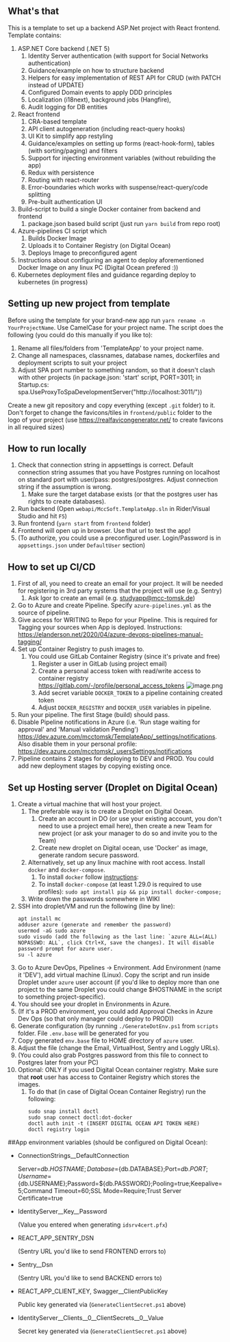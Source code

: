 ## What's that

This is a template to set up a backend ASP.Net project with React frontend.
Template contains:
1. ASP.NET Core backend (.NET 5)
   1. Identity Server authentication (with support for Social Networks authentication)
   2. Guidance/example on how to structure backend
   3. Helpers for easy implementation of REST API for CRUD (with PATCH instead of UPDATE)
   4. Configured Domain events to apply DDD principles
   5. Localization (i18next), background jobs (Hangfire), 
   6. Audit logging for DB entities
1. React frontend
   1. CRA-based template
   1. API client autogeneration (including react-query hooks)
   1. UI Kit to simplify app restyling
   1. Guidance/examples on setting up forms (react-hook-form), tables (with sorting/paging) and filters
   1. Support for injecting environment variables (without rebuilding the app)
   1. Redux with persistence
   1. Routing with react-router   
   1. Error-boundaries which works with suspense/react-query/code splitting
   1. Pre-built authentication UI
1. Build-script to build a single Docker container from backend and frontend
   1. package.json based build script (just run `yarn build` from repo root)
1. Azure-pipelines CI script which
   1. Builds Docker Image
   1. Uploads it to Container Registry (on Digital Ocean)
   1. Deploys Image to preconfigured agent
1. Instructions about configuring an agent to deploy aforementioned Docker Image on any linux PC (Digital Ocean prefered :))
1. Kubernetes deployment files and guidance regarding deploy to kubernetes (in progress) 

## Setting up new project from template
Before using the template for your brand-new app run `yarn rename -n YourProjectName`. Use CamelCase for your project name.
The script does the following (you could do this manually if you like to):
1. Rename all files/folders from 'TemplateApp' to your project name.
1. Change all namespaces, classnames, database names, dockerfiles and deployment scripts to suit your project
1. Adjust SPA port number to something random, so that it doesn't clash with other projects (in package.json: 'start' script, PORT=3011; in Startup.cs: spa.UseProxyToSpaDevelopmentServer("http://localhost:3011/"))

Create a new git repository and copy everything (except `.git` folder) to it.
Don't forget to change the favicons/tiles in `frontend/public` folder to the logo of your project (use https://realfavicongenerator.net/ to create favicons in all required sizes)
## How to run locally
1. Check that connection string in appsettings is correct. Default connection string assumes that you have Postgres running on localhost on standard port with user/pass: postgres/postgres. Adjust connection string if the assumption is wrong.
    1. Make sure the target database exists (or that the postgres user has rights to create databases).
1. Run backend (Open `webapi/MccSoft.TemplateApp.sln` in Rider/Visual Studio and hit `F5`)
1. Run frontend (`yarn start` from `frontend` folder)
1. Frontend will open up in browser. Use that url to test the app!
1. (To authorize, you could use a preconfigured user. Login/Password is in `appsettings.json` under `DefaultUser` section)


## How to set up CI/CD
1. First of all, you need to create an email for your project. It will be needed for registering in 3rd party systems that the project will use (e.g. Sentry)
   1. Ask Igor to create an email (e.g. studyapp@mcc-tomsk.de)
1. Go to Azure and create Pipeline. Specify `azure-pipelines.yml` as the source of pipeline.
1. Give access for WRITING to Repo for your Pipeline. This is required for Tagging your sources when App is deployed. Instructions: https://elanderson.net/2020/04/azure-devops-pipelines-manual-tagging/
1. Set up Container Registry to push images to.
   1. You could use GitLab Container Registry (since it's private and free)
      1. Register a user in GitLab (using project email)
      1. Create a personal access token with read/write access to container registry
         https://gitlab.com/-/profile/personal_access_tokens
         ![image.png](/.attachments/image-53a3b5eb-9331-4403-a7d9-81d5a3a672f0.png)
      1. Add secret variable `DOCKER_TOKEN` to a pipeline containing created token
      1. Adjust `DOCKER_REGISTRY` and `DOCKER_USER` variables in pipeline.
1. Run your pipeline. The first Stage (build) should pass.
1. Disable Pipeline notifications in Azure (i.e. 'Run stage waiting for approval' and 'Manual validation Pending') https://dev.azure.com/mcctomsk/TemplateApp/_settings/notifications. Also disable them in your personal profile: https://dev.azure.com/mcctomsk/_usersSettings/notifications
1. Pipeline contains 2 stages for deploying to DEV and PROD. You could add new deployment stages by copying existing once.


## Set up Hosting server (Droplet on Digital Ocean)
1. Create a virtual machine that will host your project.
   1. The preferable way is to create a Droplet on Digital Ocean.
      1. Create an account in DO (or use your existing account, you don't need to use a project email here), then create a new Team for new project (or ask your manager to do so and invite you to the Team)
      1. Create new droplet on Digital ocean, use 'Docker' as image, generate random secure password.
   1. Alternatively, set up any linux machine with root access. Install `docker` and `docker-compose`.
      1. To install `docker` follow [instructions](https://docs.docker.com/engine/install/ubuntu/#install-using-the-repository):
      1. To install `docker-compose` (at least 1.29.0 is required to use profiles): `sudo apt install pip && pip install docker-compose;`
   1. Write down the passwords somewhere in WIKI 
1. SSH into droplet/VM and run the following (line by line):
    ```
    apt install mc
    adduser azure (generate and remember the password)
    usermod -aG sudo azure
    sudo visudo (add the following as the last line: `azure ALL=(ALL) NOPASSWD: ALL`, click Ctrl+X, save the changes). It will disable password prompt for azure user.
    su -l azure
    ```
1. Go to Azure DevOps, Pipelines -> Environment. Add Environment (name it 'DEV'), add virtual machine (Linux). Copy the script and run inside Droplet under `azure` user account (if you'd like to deploy more than one project to the same Droplet you could change $HOSTNAME in the script to something project-specific).
1. You should see your droplet in Environments in Azure.
1. (If it's a PROD environment, you could add Approval Checks in Azure Dev Ops (so that only manager could deploy to PROD))
1. Generate configuration (by running `./GenerateDotEnv.ps1` from `scripts` folder. File `.env.base` will be generated for you
1. Copy generated `env.base` file to HOME directory of `azure` user.
1. Adjust the file (change the Email, VirtualHost, Sentry and Loggly URLs).
1. (You could also grab Postgres password from this file to connect to Postgres later from your PC) 
1. Optional: ONLY if you used Digital Ocean container registry. Make sure that **root** user has access to Container Registry which stores the images.
   1. To do that (in case of Digital Ocean Container Registry) run the following:
      ```
      sudo snap install doctl
      sudo snap connect doctl:dot-docker
      doctl auth init -t (INSERT DIGITAL OCEAN API TOKEN HERE)
      doctl registry login
      ```
##App environment variables (should be configured on Digital Ocean):

- ConnectionStrings__DefaultConnection

  Server=${db.HOSTNAME};Database=${db.DATABASE};Port=${db.PORT};Username=${db.USERNAME};Password=${db.PASSWORD};Pooling=true;Keepalive=5;Command Timeout=60;SSL Mode=Require;Trust Server Certificate=true

- IdentityServer__Key__Password

  (Value you entered when generating `idsrv4cert.pfx`)

- REACT_APP_SENTRY_DSN

  (Sentry URL you'd like to send FRONTEND errors to)

- Sentry__Dsn

  (Sentry URL you'd like to send BACKEND errors to)

- REACT_APP_CLIENT_KEY, Swagger__ClientPublicKey

  Public key generated via (`GenerateClientSecret.ps1` above)
- IdentityServer__Clients__0__ClientSecrets__0__Value

  Secret key generated via (`GenerateClientSecret.ps1` above)


